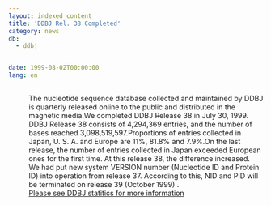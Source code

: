 ```yaml
---
layout: indexed_content
title: 'DDBJ Rel. 38 Completed'
category: news
db:
  - ddbj


date: 1999-08-02T00:00:00
lang: en
---
```


<dd>The nucleotide sequence database collected and maintained by DDBJ is quarterly released online to the public and distributed in the magnetic media.We completed DDBJ Release 38 in July 30, 1999. DDBJ Release 38 consists of 4,294,369 entries, and the number of bases reached 3,098,519,597.Proportions of entries collected in Japan, U. S. A. and Europe are 11%, 81.8% and 7.9%.On the last release, the number of entries collected in Japan exceeded European ones for the first time. At this release 38, the difference increased.<br>
<dd>We had put new system VERSION number (Nucleotide ID and Protein ID) into operation from release 37. According to this, NID and PID will be terminated on release 39 (October 1999) .<br>
<dd><a href="../statistics/index-e.html">Please see DDBJ statitics for more information</a></dd>
</dd>
</dd>
